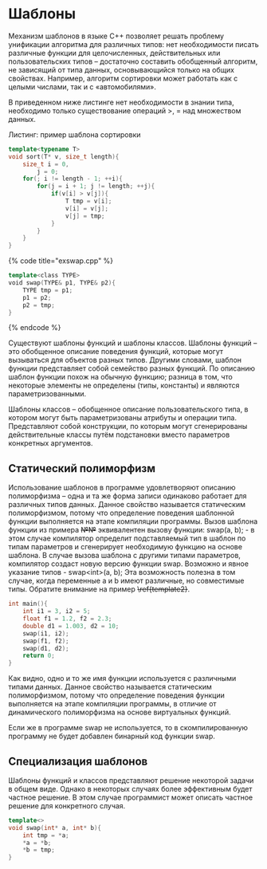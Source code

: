 # Шаблоны

Механизм шаблонов в языке С++ позволяет решать проблему унификации алгоритма для различных типов: нет необходимости писать различные функции для целочисленных, действительных или пользовательских типов – достаточно составить обобщенный алгоритм, не зависящий от типа данных, основывающийся только на общих свойствах. Например, алгоритм сортировки может работать как с целыми числами, так и с «автомобилями».

В приведенном ниже листинге нет необходимости в знании типа, необходимо только существование операций &gt;, = над множеством данных.

Листинг: пример шаблона сортировки

```cpp
template<typename T>
void sort(T* v, size_t length){
	size_t i = 0,
		j = 0;
	for(; i != length - 1; ++i){
		for(j = i + 1; j != length; ++j){
			if(v[i] > v[j]){
				T tmp = v[i];
				v[i] = v[j];
				v[j] = tmp;
			}
		}
	}
}
```

{% code title="exswap.cpp" %}
```cpp
template<class TYPE>
void swap(TYPE& p1, TYPE& p2){
    TYPE tmp = p1;
    p1 = p2;
    p2 = tmp;
}
```
{% endcode %}

Существуют шаблоны функций и шаблоны классов. Шаблоны функций – это обобщенное описание поведения функций, которые могут вызываться для объектов разных типов. Другими словами, шаблон функции представляет собой семейство разных функций. По описанию шаблон функции похож на обычную функцию; разница в том, что некоторые элементы не определены \(типы, константы\) и являются параметризованными. 

Шаблоны классов – обобщенное описание пользовательского типа, в котором могут быть параметризованы атрибуты и операции типа. Представляют собой конструкции, по которым могут сгенерированы действительные классы путём подстановки вместо параметров конкретных аргументов.

## Статический полиморфизм

Использование шаблонов в программе удовлетворяют описанию полиморфизма – одна и та же форма записи одинаково работает для различных типов данных. Данное свойство называется статическим полиморфизмом, потому что определение поведения шаблонной функции выполняется на этапе компиляции программы. Вызов шаблона функции из примера ~~№№~~ эквивалентен вызову функции: swap\(a, b\); - в этом случае компилятор определит подставляемый тип в шаблон по типам параметров и сгенерирует необходимую функцию на основе шаблона. В случае вызова шаблона с другими типами параметров, компилятор создаст новую версию функции swap. Возможно и явное указание типов - swap&lt;int&gt;\(a, b\); Эта возможность полезна в том случае, когда переменные a и b имеют различные, но совместимые типы. Обратите внимание на пример ~~\ref{template2}~~.

```cpp
int main(){
    int i1 = 3, i2 = 5;
    float f1 = 1.2, f2 = 2.3;
    double d1 = 1.003, d2 = 10;
    swap(i1, i2);
    swap(f1, f2);
    swap(d1, d2);
    return 0;
}
```

Как видно, одно и то же имя функции используется с различными типами данных. Данное свойство называется статическим полиморфизмом, потому что определение поведения функции выполняется на этапе компиляции программы, в отличие от динамического полиморфизма на основе виртуальных функций.

Если же в программе swap не используется, то в скомпилированную программу не будет добавлен бинарный код функции swap.

## Специализация шаблонов

Шаблоны функций и классов представляют решение некоторой задачи в общем виде. Однако в некоторых случаях более эффективным будет частное решение. В этом случае программист может описать частное решение для конкретного случая.

```cpp
template<>
void swap(int* a, int* b){
	int tmp = *a;
 	*a = *b;
	*b = tmp;
}
```



